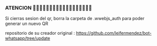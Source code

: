 ### ATENCION 🔴🔴🔴🔴🔴🔴🔴🔴🔴🔴🔴🔴🔴🔴🔴🔴🔴🔴
Si cierras sesion del qr, borra la carpeta de .wwebjs_auth para poder generar un nuevo QR


repositorio de su creador original : https://github.com/leifermendez/bot-whatsapp/tree/update
